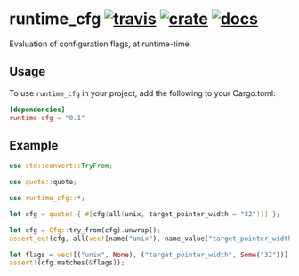 # runtime_cfg [![travis](https://api.travis-ci.org/flier/rust-runtime-cfg.svg)](https://travis-ci.org/flier/rust-runtime-cfg) [![crate](https://img.shields.io/crates/v/runtime_cfg.svg)](https://crates.io/crates/runtime_cfg) [![docs](https://docs.rs/runtime_cfg/badge.svg)](https://docs.rs/crate/runtime_cfg/)

Evaluation of configuration flags, at runtime-time.

## Usage

To use `runtime_cfg` in your project, add the following to your Cargo.toml:

``` toml
[dependencies]
runtime-cfg = "0.1"
```

## Example

```rust
use std::convert::TryFrom;

use quote::quote;

use runtime_cfg::*;

let cfg = quote! { #[cfg(all(unix, target_pointer_width = "32"))] };

let cfg = Cfg::try_from(cfg).unwrap();
assert_eq!(cfg, all(vec![name("unix"), name_value("target_pointer_width", "32")]).into());

let flags = vec![("unix", None), ("target_pointer_width", Some("32"))];
assert!(cfg.matches(&flags));

```
